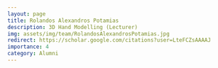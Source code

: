 ```yaml
---
layout: page
title: Rolandos Alexandros Potamias
description: 3D Hand Modelling (Lecturer)
img: assets/img/team/RolandosAlexandrosPotamias.jpg
redirect: https://scholar.google.com/citations?user=LteFCZsAAAAJ
importance: 4
category: Alumni
---
```

